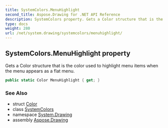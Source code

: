 ```yaml
---
title: SystemColors.MenuHighlight
second_title: Aspose.Drawing for .NET API Reference
description: SystemColors property. Gets a Color structure that is the color used to highlight menu items when the menu appears as a flat menu
type: docs
weight: 280
url: /net/system.drawing/systemcolors/menuhighlight/
---
```

## SystemColors.MenuHighlight property

Gets a Color structure that is the color used to highlight menu items when the menu appears as a flat menu.

```csharp
public static Color MenuHighlight { get; }
```

### See Also

* struct [Color](../../color/)
* class [SystemColors](../)
* namespace [System.Drawing](../../systemcolors/)
* assembly [Aspose.Drawing](../../../)


